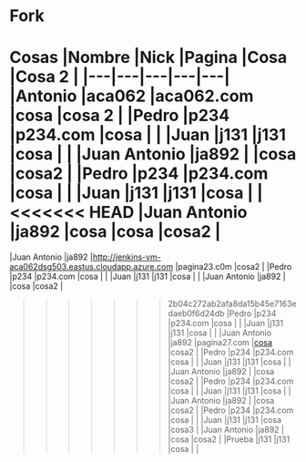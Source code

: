 # Fork
Cosas
|Nombre   |Nick   |Pagina   |Cosa   |Cosa 2   |
|---|---|---|---|---|
|Antonio   |aca062   |aca062.com   |cosa   |cosa 2   |
|Pedro   |p234   |p234.com   |cosa   |   |
|Juan   |j131   |j131   |cosa   |   |
|Juan Antonio   |ja892   |   |cosa   |cosa2   |
|Pedro   |p234   |p234.com   |cosa   |   |
|Juan   |j131   |j131   |cosa   |   |
<<<<<<< HEAD
|Juan Antonio   |ja892   |cosa   |cosa   |cosa2   |
=======
|Juan Antonio   |ja892   |http://jenkins-vm-aca062dsg503.eastus.cloudapp.azure.com   |pagina23.c0m   |cosa2   |
|Pedro   |p234   |p234.com   |cosa   |   |
|Juan   |j131   |j131   |cosa   |   |
|Juan Antonio   |ja892   |   |cosa   |cosa2   |
>>>>>>> 2b04c272ab2afa8da15b45e7163edaeb0f6d24db
|Pedro   |p234   |p234.com   |cosa   |   |
|Juan   |j131   |j131   |cosa   |   |
|Juan Antonio   |ja892   |pagina27.com   |[cosa](http://jenkins-vm-aca062dsg503.eastus.cloudapp.azure.com)   |cosa2   |
|Pedro   |p234   |p234.com   |cosa   |   |
|Juan   |j131   |j131   |cosa   |   |
|Juan Antonio   |ja892   |   |cosa   |cosa2   |
|Pedro   |p234   |p234.com   |cosa   |   |
|Juan   |j131   |j131   |cosa   |   |
|Juan Antonio   |ja892   |   |cosa   |cosa2   |
|Pedro   |p234   |p234.com   |cosa   |   |
|Juan   |j131   |j131   |cosa   |cosa3   |
|Juan Antonio   |ja892   |   |cosa   |cosa2   |
|Prueba   |j131   |j131   |cosa   |   |
